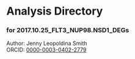 # Analysis Directory 
### for 2017.10.25_FLT3_NUP98.NSD1_DEGs
Author: Jenny Leopoldina Smith<br>
ORCID: [0000-0003-0402-2779](https://orcid.org/0000-0003-0402-2779)
<br>